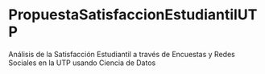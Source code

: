 # PropuestaSatisfaccionEstudiantilUTP
Análisis de la Satisfacción Estudiantil a través de Encuestas y Redes Sociales en la UTP usando Ciencia de Datos
